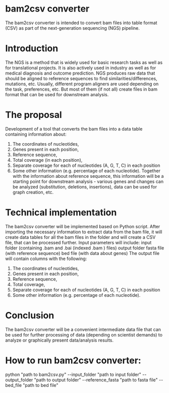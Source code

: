 # bam2csv converter 
The bam2csv converter is intended to convert bam files into table format (CSV) as part of the next-generation sequencing (NGS) pipeline.
# Introduction
The NGS is a method that is widely used for basic research tasks as well as for translational projects. It is also actively used in industry as well as for medical diagnosis and outcome prediction. 
NGS produces raw data that should be aligned to reference sequences to find similarities/differences, mutations, etc. Usually, different program aligners are used depending on the task, preferences, etc. But most of them (if not all) create files in bam format that can be used for downstream analysis.
# The proposal
Development of a tool that converts the bam files into a data table containing information about:
  1. The coordinates of nucleotides, 
  2. Genes present in each position, 
  3. Reference sequence, 
  4. Total coverage (in each position), 
  5. Separate coverage for each of nucleotides (A, G, T, C) in each position
  6. Some other information (e.g. percentage of each nucleotide). 
  Together with the information about reference sequence, this information will be a starting point for downstream analysis - various genes and changes can be analyzed (substitution, deletions, insertions), data can be used for graph creation, etc.

# Technical implementation
The bam2csv converter will be implemented based on Python script. After importing the necessary information to extract data from the bam file, it will create data tables for all the bam files in the folder and will create a CSV file, that can be processed further. 
Input parameters will include:
input folder (containing .bam and .bai (indexed .bam ) files)
output folder
fasta file (with reference sequence)
bed file (with data about genes)
The output file will contain columns with the following:
  1. The coordinates of nucleotides, 
  2. Genes present in each position, 
  3. Reference sequence, 
  4. Total coverage, 
  5. Separate coverage for each of nucleotides (A, G, T, C) in each position
  6. Some other information (e.g. percentage of each nucleotide). 
# Conclusion 
The bam2csv converter will be a convenient intermediate data file that can be used for further processing of data (depending on scientist demands) to analyze or graphically present data/analysis results.

# How to run bam2csv converter:
python "path to bam2csv.py" --input_folder "path to input folder" --output_folder "path to output folder" --reference_fasta "path to fasta file"  --bed_file "path to bed file"
